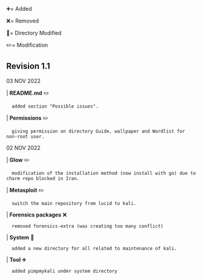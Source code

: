 :heavy_plus_sign:= Added

:x:= Removed

:file_folder:= Directory Modified

:pencil2:= Modification



## Revision 1.1 

03 NOV 2022

| **README.md** :pencil2:

      added section "Possible issues".

| **Permissions** :pencil2:

      giving permission on directory Guide, wallpaper and Wordlist for non-root user.

02 NOV 2022

| **Glow** :pencil2:

      modification of the installation method (now install with go) due to charm repo blocked in Iran.
 
| **Metasploit** :pencil2:

      switch the main repository from lucid to kali.
    
| **Forensics packages** :x:

      removed forensics-extra (was creating too many conflict)
    
| **System** :file_folder:

      added a new directory for all related to maintenance of kali.
      
| **Tool** :heavy_plus_sign:

      added pimpmykali under system directory
